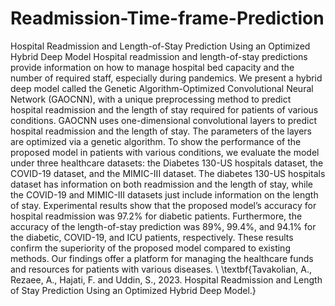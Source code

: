 # Readmission-Time-frame-Prediction
Hospital Readmission and Length-of-Stay Prediction Using an Optimized Hybrid Deep Model
Hospital readmission and length-of-stay predictions provide information on how to manage hospital bed capacity and the number of required staff, especially during pandemics. We present a hybrid deep model called the Genetic Algorithm-Optimized Convolutional Neural Network (GAOCNN), with a unique preprocessing method to predict hospital readmission and the length of stay required for patients of various conditions. GAOCNN uses one-dimensional convolutional layers to predict hospital readmission and the length of stay. The parameters of the layers are optimized via a genetic algorithm. To show the performance of the proposed model in patients with various conditions, we evaluate the model under three healthcare datasets: the Diabetes 130-US hospitals dataset, the COVID-19 dataset, and the MIMIC-III dataset. The diabetes 130-US hospitals dataset has information on both readmission and the length of stay, while the COVID-19 and MIMIC-III datasets just include information on the length of stay. Experimental results show that the proposed model’s accuracy for hospital readmission was 97.2% for diabetic patients. Furthermore, the accuracy of the length-of-stay prediction was 89%, 99.4%, and 94.1% for the diabetic, COVID-19, and ICU patients, respectively. These results confirm the superiority of the proposed model compared to existing methods. Our findings offer a platform for managing the healthcare funds and resources for patients with various diseases.
\\
\textbf{Tavakolian, A., Rezaee, A., Hajati, F. and Uddin, S., 2023. Hospital Readmission and Length of Stay Prediction Using an Optimized Hybrid Deep Model.}
